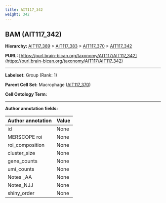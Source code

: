 ```yaml
---
title: AIT117_342
weight: 342
---
```

## BAM (AIT117_342)
<b>Hierarchy: </b>
[AIT117_389](../AIT117_389) >
[AIT117_383](../AIT117_383) >
[AIT117_370](../AIT117_370) >
[AIT117_342](../AIT117_342)

**PURL:** [https://purl.brain-bican.org/taxonomy/AIT117/AIT117_342](https://purl.brain-bican.org/taxonomy/AIT117/AIT117_342)

---


**Labelset:** Group (Rank: 1)

**Parent Cell Set:** Macrophage ([AIT117_370](../AIT117_370))



**Cell Ontology Term:** 

[MARKER GENES.]: #


---

[TRANSFERRED ANNOTATIONS.]: #


[AUTHOR ANNOTATION FIELDS.]: #


**Author annotation fields:**

| Author annotation | Value |
|-------------------|-------|
|id|None|
|MERSCOPE roi|None|
|roi_composition|None|
|cluster_size|None|
|gene_counts|None|
|umi_counts|None|
|Notes _AA|None|
|Notes_NJJ|None|
|shiny_order|None|
